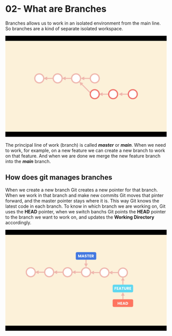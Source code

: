 # 02- What are Branches

Branches allows us to work in an isolated environment from the main line. So branches are a kind of separate isolated workspace.

![Branches line of work](./images/01-01.png "Branches line of work")

The principal line of work (branch) is called ***master*** or ***main***. When we need to work, for example, on a new feature we can create a new branch to work on that feature. And when we are done we merge the new feature branch into the ***main*** branch.

## How does git manages branches

When we create a new branch Git creates a new pointer for that branch. When we work in that branch and make new commits Git moves that pinter forward, and the master pointer stays where it is. This way Git knows the latest code in each branch. To know in which branch we are working on, Git uses the **HEAD** pointer, when we switch banchs Git points the **HEAD** pointer to the branch we want to work on, and updates the **Working Directory** accordingly.

![Git branches](./images/01-02.png "Git branches")
